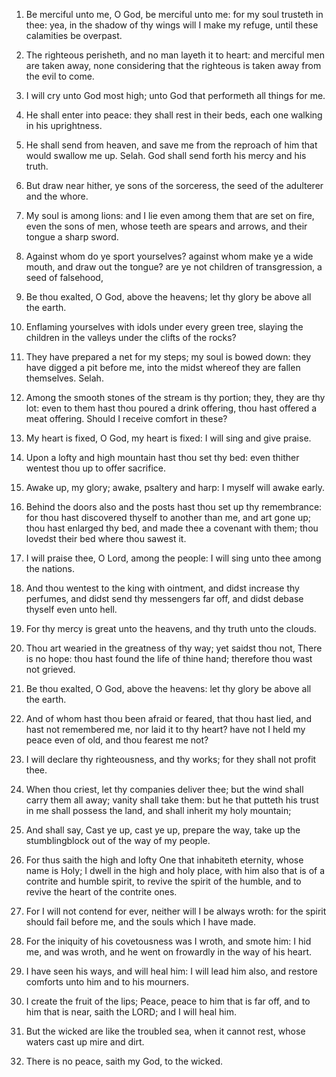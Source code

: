 1. Be merciful unto me, O God, be merciful unto me: for my soul
trusteth in thee: yea, in the shadow of thy wings will I make my
refuge, until these calamities be overpast.

1. The righteous perisheth, and no man layeth it to heart: and
merciful men are taken away, none considering that the righteous is
taken away from the evil to come.

2. I will cry unto God most high; unto God that performeth all
things for me.

2. He shall enter into peace: they shall rest in their beds, each
one walking in his uprightness.

3. He shall send from heaven, and save me from the reproach of him
that would swallow me up. Selah. God shall send forth his mercy and
his truth.

3. But draw near hither, ye sons of the sorceress, the seed of the
adulterer and the whore.

4. My soul is among lions: and I lie even among them that are set on
fire, even the sons of men, whose teeth are spears and arrows, and
their tongue a sharp sword.

4. Against whom do ye sport yourselves? against whom make ye a wide
mouth, and draw out the tongue? are ye not children of transgression,
a seed of falsehood,

5. Be thou exalted, O God, above the heavens; let thy glory be above
all the earth.

5. Enflaming yourselves with idols under every green tree, slaying
the children in the valleys under the clifts of the rocks?

6. They have prepared a net for my steps; my soul is bowed down:
they have digged a pit before me, into the midst whereof they are
fallen themselves. Selah.

6. Among
the smooth stones of the stream is thy portion; they, they are thy
lot: even to them hast thou poured a drink offering, thou hast offered
a meat offering. Should I receive comfort in these?

7. My heart is fixed, O God, my heart is fixed: I will sing and give
praise.

7. Upon a lofty
and high mountain hast thou set thy bed: even thither wentest thou up
to offer sacrifice.

8. Awake up, my glory; awake, psaltery and harp: I myself will awake
early.

8. Behind the doors also and the posts hast thou set up thy
remembrance: for thou hast discovered thyself to another than me, and
art gone up; thou hast enlarged thy bed, and made thee a covenant with
them; thou lovedst their bed where thou sawest it.

9. I will praise thee, O Lord, among the people: I will sing unto
thee among the nations.

9. And thou wentest to the king with ointment, and didst increase
thy perfumes, and didst send thy messengers far off, and didst debase
thyself even unto hell.

10. For thy mercy is great unto the heavens, and thy truth unto the
clouds.

10. Thou art wearied in the greatness of thy way; yet saidst thou
not, There is no hope: thou hast found the life of thine hand;
therefore thou wast not grieved.

11. Be thou exalted, O God, above the heavens: let thy glory be
above all the earth.

11. And of whom hast thou been afraid or feared, that thou hast
lied, and hast not remembered me, nor laid it to thy heart? have not I
held my peace even of old, and thou fearest me not?

12. I will
declare thy righteousness, and thy works; for they shall not profit
thee.

13. When thou criest, let thy companies deliver thee; but the wind
shall carry them all away; vanity shall take them: but he that putteth
his trust in me shall possess the land, and shall inherit my holy
mountain;

14. And shall say, Cast ye up, cast ye up, prepare the
way, take up the stumblingblock out of the way of my people.

15. For thus saith the high and lofty One that inhabiteth eternity,
whose name is Holy; I dwell in the high and holy place, with him also
that is of a contrite and humble spirit, to revive the spirit of the
humble, and to revive the heart of the contrite ones.

16. For I will not contend for ever, neither will I be always wroth:
for the spirit should fail before me, and the souls which I have made.

17. For the iniquity of his covetousness was I wroth, and smote him:
I hid me, and was wroth, and he went on frowardly in the way of his
heart.

18. I have seen his ways, and will heal him: I will lead him also,
and restore comforts unto him and to his mourners.

19. I create the fruit of the lips; Peace, peace to him that is far
off, and to him that is near, saith the LORD; and I will heal him.

20. But the wicked are like the troubled sea, when it cannot rest,
whose waters cast up mire and dirt.

21. There is no peace, saith my God, to the wicked.
